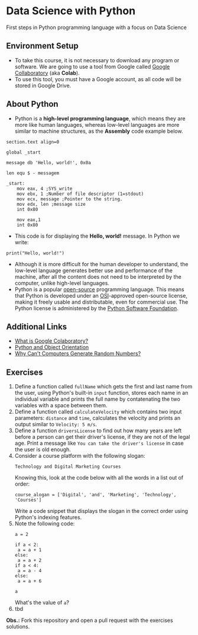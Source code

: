 # Data Science with Python
First steps in Python programming language with a focus on Data Science

## Environment Setup
* To take this course, it is not necessary to download any program or software. We are going to use a tool from Google called [Google Collaboratory](https://colab.research.google.com/notebooks/welcome.ipynb#scrollTo=FQ_Hx_9tn7uF) (aka **Colab**).
* To use this tool, you must have a Google account, as all code will be stored in Google Drive.

## About Python
* Python is a **high-level programming language**, which means they are more like human languages, whereas low-level languages are more similar to machine structures, as the **Assembly** code example below.
```
section.text align=0

global _start

message db 'Hello, world!', 0x0a

len equ $ - messagem

_start:
    mov eax, 4 ;SYS_write
    mov ebx, 1 ;Number of file descriptor (1=stdout)
    mov ecx, message ;Pointer to the string.
    mov edx, len ;message size
    int 0x80

    mov eax,1
    int 0x80
```
* This code is for displaying the **Hello, world!** message. In Python we write:
```
print("Hello, world!")
```
* Although it is more difficult for the human developer to understand, the low-level language generates better use and performance of the machine, after all the content does not need to be interpreted by the computer, unlike high-level languages.
* Python is a popular [open-source](https://pt.wikipedia.org/wiki/Software_de_c%C3%B3digo_aberto) programming language. This means that Python is developed under an [OSI](https://pt.wikipedia.org/wiki/Open_Source_Initiative)-approved open-source license, making it freely usable and distributable, even for commercial use. The Python license is administered by the [Python Software Foundation](https://pt.wikipedia.org/wiki/Python_Software_Foundation).

## Additional Links
* [What is Google Colaboratory?](https://www.alura.com.br/artigos/google-colab-o-que-e-e-como-usar?utm_source=gnarus&utm_medium=timeline)
* [Python and Object Orientation](https://www.alura.com.br/apostila-python-orientacao-a-objetos#entrada-do-usurio)
* [Why Can't Computers Generate Random Numbers?](https://www.youtube.com/watch?v=LqXnpIn2Uxs)

## Exercises
1. Define a function called `fullName` which gets the first and last name from the user, using Python's built-in `input` function, stores each name in an individual variable and prints the full name by contatenating the two variables with a space between them.
2. Define a function called `calculateVelocity` which contains two input parameters: `distance` and `time`, calculates the velocity and prints an output similar to `Velocity: 5 m/s`.
3. Define a function `driversLicense` to find out how many years are left before a person can get their driver's license, if they are not of the legal age. Print a message like `You can take the driver's license` in case the user is old enough.
4. Consider a course platform with the following slogan:
    ```
    Technology and Digital Marketing Courses
    ```
    Knowing this, look at the code below with all the words in a list out of order:
    ```
    course_alogan = ['Digital', 'and', 'Marketing', 'Technology', 'Courses']
    ```
    Write a code snippet that displays the slogan in the correct order using Python's indexing features.  
5. Note the following code:
    ```
    a = 2

    if a < 2:
     a = a + 1
    else:
     a = a + 2
    if a < 4:
     a = a - 4
    else:
     a = a + 6

    a
    ```
    What's the value of `a`?
6. tbd

**Obs.:** Fork this repository and open a pull request with the exercises solutions.
